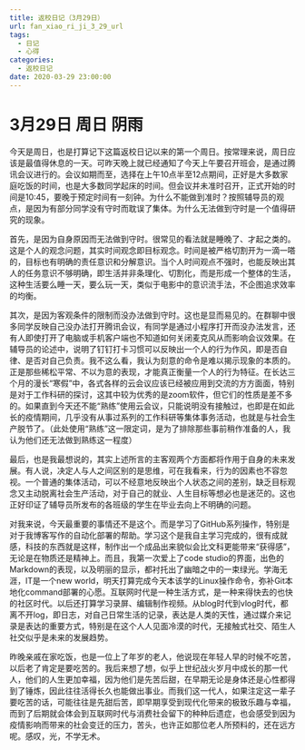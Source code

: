 ```yaml
---
title: 返校日记（3月29日）
url: fan_xiao_ri_ji_3_29_url
tags:
  - 日记
  - 心得
categories:
  - 返校日记
date: 2020-03-29 23:00:00
---
```

# 3月29日 周日 阴雨

今天是周日，也是打算记下这篇返校日记以来的第一个周日。按常理来说，周日应该是最值得休息的一天。可昨天晚上就已经通知了今天上午要召开班会，是通过腾讯会议进行的。会议如期而至，选择在上午10点半至12点期间，正好是大多数家庭吃饭的时间，也是大多数同学起床的时间。但会议并未准时召开，正式开始的时间是10:45，要晚于预定时间有一刻钟。为什么不能做到准时？按照辅导员的观点，是因为有部分同学没有守时而耽误了集体。为什么无法做到守时是一个值得研究的现象。

首先，是因为自身原因而无法做到守时。很常见的看法就是睡晚了、才起之类的。这是个人的观念问题，其实时间观念即目标观念。时间是被严格切割开为一滴一嗒的，目标也有明确的责任意识和分解意识。当个人时间观点不强时，也能反映出其人的任务意识不够明确，即生活并非条理化、切割化，而是形成一个整体的生活，这种生活要么睡一天，要么玩一天，类似于电影中的意识流手法，不企图追求效率的均衡。

其次，是因为客观条件的限制而没办法做到守时。这也是显而易见的。在群聊中很多同学反映自己没办法打开腾讯会议，有同学是通过小程序打开而没办法发言，还有人即使打开了电脑或手机客户端也不知道如何关闭麦克风从而影响会议效果。在辅导员的论述中，说明了钉钉打卡习惯可以反映出一个人的行为作风，即是否自律、是否对自己负责。我不这么看，我认为刻意的命令是难以揭示现象的本质的。正是那些稀松平常、不以为意的表现，才能真正衡量一个人的行为特征。在长达三个月的漫长“寒假”中，各式各样的云会议应该已经被应用到交流的方方面面，特别是对于工作科研的探讨，这其中较为优秀的是zoom软件，但它们的性质是差不多的。如果直到今天还不能“熟练”使用云会议，只能说明没有接触过，也即是在如此长的疫情期间，几乎没有从事过系列的工作科研等集体事务活动，也就是与社会生产脱节了。（此处使用“熟练”这一限定词，是为了排除那些事前稍作准备的人，我认为他们还无法做到熟练这一程度）

最后，也是我最想说的，其实上述所言的主客观两个方面都将作用于自身的未来发展。有人说，决定人与人之间区别的是思维，可在我看来，行为的因素也不容忽视。一个普通的集体活动，可以不经意地反映出个人状态之间的差别，缺乏目标观念又主动脱离社会生产活动，对于自己的就业、人生目标等想必也是迷茫的。这也正好印证了辅导员所发布的各班级的学生在毕业去向上不明确的问题。

对我来说，今天最重要的事情还不是这个。而是学习了GitHub系列操作，特别是对于我博客写作的自动化部署的帮助。学习这个是我自主学习完成的，很有成就感，科技的东西就是这样，制作出一个成品出来貌似会比文科更能带来“获得感”，无论是在物质还是精神上。而且，我第一次爱上了code studio的界面，出色的Markdown的表现，以及明丽的显示，都衬托出了幽暗之中的一束绿光。学海无涯，IT是一个new world，明天打算完成今天本该学的Linux操作命令，弥补Git本地化command部署的心愿。互联网时代是一种生活方式，是一种来得快去的也快的社区时代。以后还打算学习录屏、编辑制作视频。从blog时代到vlog时代，都离不开log，即日志，对自己日常生活的记录，表达是人类的天性，通过媒介来记录是表达的重要方式，特别是在这个人人见面冷漠的时代，无接触式社交、陌生人社交似乎是未来的发展趋势。

昨晚亲戚在家吃饭，也是一位上了年岁的老人，他说现在年轻人早的时候不吃苦，以后老了肯定是要吃苦的。我后来想了想，似乎上世纪战火岁月中成长的那一代人，他们的人生更加幸福，因为他们是先苦后甜，在早期无论是身体还是心性都得到了锤炼，因此往往活得长久也能做出事业。而我们这一代人，如果注定这一辈子要吃苦的话，可能往往是先甜后苦，即早期享受到现代化带来的极致乐趣与幸福，而到了后期就会体会到互联网时代与消费社会留下的种种后遗症，也会感受到因为疫情影响而带来的社会变迁的压力，苦头，也许正如那位老人所预料的，还在远方呢。感叹，光，不学无术。

<!-- more -->